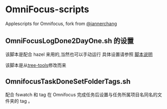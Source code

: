 # OmniFocus-scripts
Applescripts for Omnifocus, fork from [@jannerchang](https://github.com/jannerchang/AppleScript)

## OmniFocusLogDone2DayOne.sh 的设置
该脚本是配合 hazel 来用的,当然也可以手动运行
具体设置请参照 [脚本说明](https://github.com/jannerchang/tree-tools/blob/master/OmniFocus%20scripts/Shell%20scripts%20for%20Geektool%20or%20logging/2012-12-10-omnifocus-done-to-DayOne-shellscript.md)

该脚本是从[tree-tools](https://github.com/RobTrew/tree-tools)修改而来

## OmnifocusTaskDoneSetFolderTags.sh

配合 fswatch 和 tag 在 Omnifocus 完成任务后设置与任务所属项目名同名的文件夹的 tag 。


